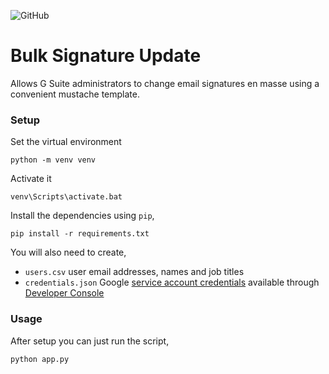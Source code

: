 ![GitHub](https://img.shields.io/github/license/eberkund/gsuite-signature-manager.svg)

# Bulk Signature Update

Allows G Suite administrators to change email signatures en masse using a convenient mustache template.

### Setup

Set the virtual environment
```
python -m venv venv
```
Activate it
```
venv\Scripts\activate.bat
```

Install the dependencies using `pip`,

```
pip install -r requirements.txt
```

You will also need to create,

- `users.csv` user email addresses, names and job titles
- `credentials.json` Google [service account credentials](https://developers.google.com/identity/protocols/OAuth2ServiceAccount) available through [Developer Console](https://console.developers.google.com/iam-admin/serviceaccounts/)

### Usage

After setup you can just run the script,

```
python app.py
```